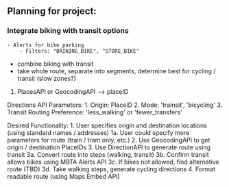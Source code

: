 ## Planning for project:
### Integrate biking with transit options
    - Alerts for bike parking
        - Filters: "BRINING_BIKE", "STORE_BIKE"

- combine biking with transit
- take whole route, separate into segments, determine best for cycling / transit (slow zones?)

1. PlacesAPI or GeocodingAPI --> placeID

Directions API Parameters:
    1. Origin: PlaceID
    2. Mode: 'trainsit', 'bicycling'
    3. Transit Routing Preference: 'less_walking' or 'fewer_transfers'

Desired Functionality:
    1. User specifies origin and destination locations (using standard names / addresses)
        1a. User could specify more parameters for route (train / tram only, etc.)
    2. Use GeocodingAPI to get origin / destination PlaceIDs
    3. Use DirectionAPI to generate route using transit
        3a. Convert route into steps (walking, transit)
        3b. Confirm transit allows bikes using MBTA Alerts API
        3c. If bikes not allowed, find alternative route (TBD)
        3d. Take walking steps, generate cycling directions
    4. Format readable route (using Maps Embed API)